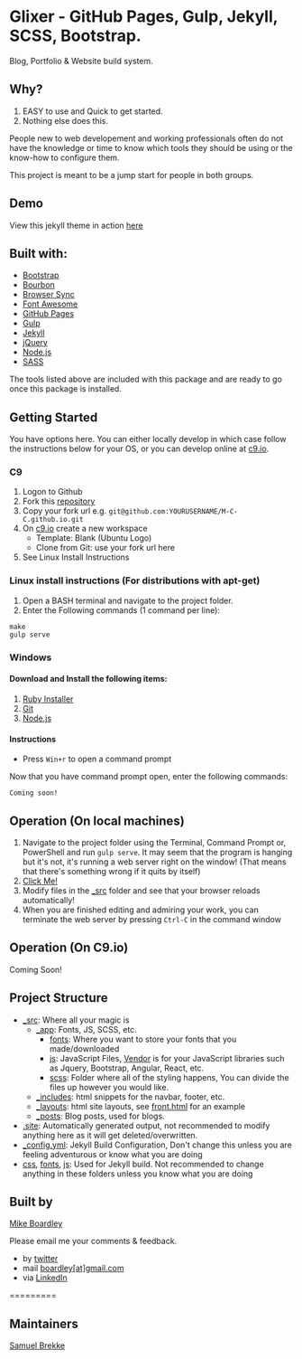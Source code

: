 # Glixer - GitHub Pages, Gulp, Jekyll, SCSS, Bootstrap.
Blog, Portfolio & Website build system.

## Why?
1. EASY to use and Quick to get started.
2. Nothing else does this.

People new to web developement and working professionals often do not have the knowledge or time to know which tools they should be using or the know-how to configure them.

This project is meant to be a jump start for people in both groups.

## Demo
View this jekyll theme in action [here](https://m-c-c.github.io/)

## Built with:
- [Bootstrap](http://getbootstrap.com/)
- [Bourbon](http://bourbon.io/)
- [Browser Sync](https://browsersync.io/)
- [Font Awesome](http://fontawesome.io/)
- [GitHub Pages](https://pages.github.com/)
- [Gulp](http://gulpjs.com/)
- [Jekyll](https://jekyllrb.com/)
- [jQuery](https://jquery.com/)
- [Node.js](https://nodejs.org/)
- [SASS](http://gulpjs.com/)

The tools listed above are included with this package and are ready to go once this package is installed.

## Getting Started
You have options here.  You can either locally develop in which case follow the instructions below for your OS, or you can develop online at [c9.io](https://c9.io).

### C9
1. Logon to Github
2. Fork this [repository](https://github.com/M-C-C/M-C-C.github.io)
3. Copy your fork url e.g. `git@github.com:YOURUSERNAME/M-C-C.github.io.git`
4. On [c9.io](https://c9.io) create a new workspace
   * Template: Blank (Ubuntu Logo)
   * Clone from Git: use your fork url here
5. See Linux Install Instructions

### Linux install instructions (For distributions with apt-get)
1. Open a BASH terminal and navigate to the project folder.
2. Enter the Following commands (1 command per line):
```
make
gulp serve
```
### Windows

#### Download and Install the following items:
1. [Ruby Installer](https://rubyinstaller.org/downloads/)
2. [Git](https://www.git-scm.com/)
3. [Node.js](https://nodejs.org/)

#### Instructions
- Press `Win+r` to open a command prompt

Now that you have command prompt open, enter the following commands:
```
Coming soon!
```



## Operation (On local machines)
1. Navigate to the project folder using the Terminal, Command Prompt or, PowerShell and run `gulp serve`. It may seem that the program is hanging but it's not, it's running a web server right on the window! (That means that there's something wrong if it quits by itself)
2. [Click Me!](http://localhost:8080)
3. Modify files in the [_src](_src) folder and see that your browser reloads automatically!
4. When you are finished editing and admiring your work, you can terminate the web server by pressing `Ctrl-C` in the command window

## Operation (On C9.io)

Coming Soon!

## Project Structure
 - [_src](_src): Where all your magic is
     - [_app](_src/_app): Fonts, JS, SCSS, etc.
          - [fonts](_src/_app/fonts): Where you want to store your fonts that you made/downloaded
          - [js](_src/_app/js): JavaScript Files, [Vendor](_site/_app/js/vendor) is for your JavaScript libraries such as Jquery, Bootstrap, Angular, React, etc.
          - [scss](_src/_app/scss): Folder where all of the styling happens, You can divide the files up however you would like.
     - [_includes](_src/_includes): html snippets for the navbar, footer, etc.
     - [_layouts](_src/_layouts): html site layouts, see [front.html](_site/_layouts/front.html) for an example
     - [_posts](_src/_posts): Blog posts, used for blogs.
 - [.site](.site): Automatically generated output, not recommended to modify anything here as it will get deleted/overwritten.
 - [_config.yml](_config.yml): Jekyll Build Configuration, Don't change this unless you are feeling adventurous or know what you are doing
 - [css](css), [fonts](fonts), [js](js): Used for Jekyll build. Not recommended to change anything in these folders unless you know what you are doing

## Built by
[Mike Boardley](https://www.linkedin.com/in/boardley/)

Please email me your comments & feedback.

- by <a href="https://twitter.com/mikeboardley">twitter</a>
- mail <a href="mailto:boardley@gmail.com">boardley[at]gmail.com</a>
- via <a href="https://www.linkedin.com/in/boardley/">LinkedIn</a>

=========

## Maintainers
[Samuel Brekke](https://www.linkedin.com/in/sjbrekke/)
